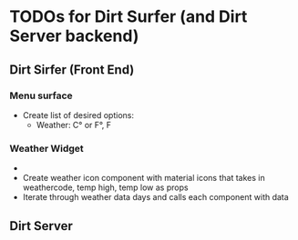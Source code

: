# TODOs for Dirt Surfer (and Dirt Server backend)

## Dirt Sirfer (Front End)

### Menu surface

- Create list of desired options:
    - Weather: C° or F°, F

### Weather Widget

- 
- Create weather icon component with material icons that takes in weathercode, temp high, temp low as props
- Iterate through weather data days and calls each component with data


## Dirt Server